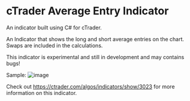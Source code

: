 # cTrader Average Entry Indicator

An indicator built using C# for cTrader.

An Indicator that shows the long and short average entries on the chart. Swaps are included in the calculations.

This indicator is experimental and still in development and may contains bugs!

Sample:
![image](https://user-images.githubusercontent.com/30938455/177160174-aee65ff6-756f-4d0a-87d1-94d6d99f4ff9.png)

Check out https://ctrader.com/algos/indicators/show/3023 for more information on this indicator.
